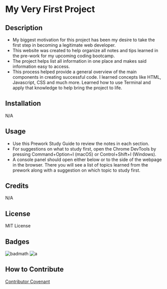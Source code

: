 # My Very First Project

## Description
- My biggest motivation for this project has been my desire to take the first step in becoming a legitimate web developer.
- This website was created to help organize all notes and tips learned in the pre-work for my upcoming coding bootcamp.
- The project helps list all information in one place and makes said information easy to access. 
- This process helped provide a general overview of the main components in creating successful code. I learned concepts like HTML, Javascript, CSS and much more. Learned how to use Terminal and apply that knowledge to help bring the project to life. 

## Installation

N/A

## Usage

- Use this Prework Study Guide to review the notes in each section. 
- For suggestions on what to study first, open the Chrome DevTools by pressing Command+Option+I (macOS) or Control+Shift+I (Windows). 
- A console panel should open either below or to the side of the webpage in the browser. There you will see a list of topics learned from the prework along with a suggestion on which topic to study first.

## Credits

N/A

## License

MIT License

## Badges

![badmath](https://img.shields.io/github/languages/top/nielsenjared/badmath)
![a](https://img.shields.io/apm/l/a)

## How to Contribute

[Contributor Covenant](https://www.contributor-covenant.org/)


